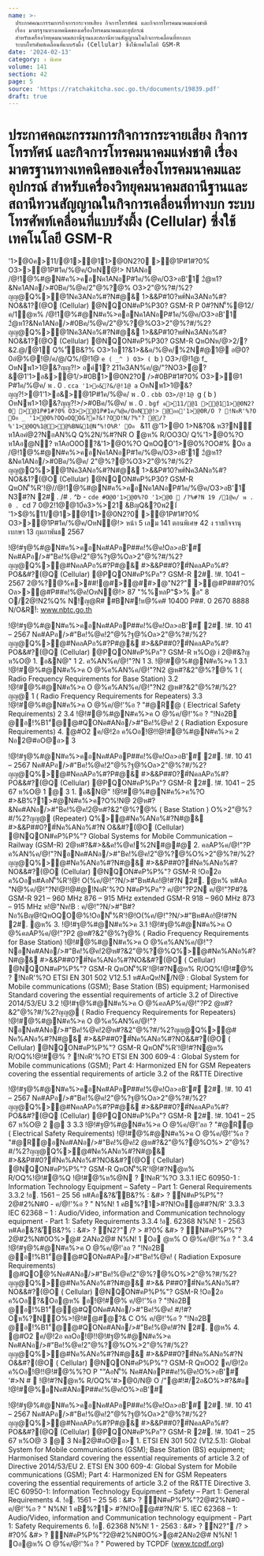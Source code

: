 ```yaml
---
name: >-
  ประกาศคณะกรรมการกิจการกระจายเสียง กิจการโทรทัศน์ และกิจการโทรคมนาคมแห่งชาติ
  เรื่อง มาตรฐานทางเทคนิคของเครื่องโทรคมนาคมและอุปกรณ์
  สำหรับเครื่องวิทยุคมนาคมสถานีฐานและสถานีทวนสัญญาณในกิจการเคลื่อนที่ทางบก
  ระบบโทรศัพท์เคลื่อนที่แบบรังผึ้ง (Cellular) ซึ่งใช้เทคโนโลยี GSM-R
date: '2024-02-13'
category: ง พิเศษ
volume: 141
section: 42
page: 5
source: 'https://ratchakitcha.soc.go.th/documents/19839.pdf'
draft: true
---
```


# ประกาศคณะกรรมการกิจการกระจายเสียง กิจการโทรทัศน์ และกิจการโทรคมนาคมแห่งชาติ เรื่อง มาตรฐานทางเทคนิคของเครื่องโทรคมนาคมและอุปกรณ์ สำหรับเครื่องวิทยุคมนาคมสถานีฐานและสถานีทวนสัญญาณในกิจการเคลื่อนที่ทางบก ระบบโทรศัพท์เคลื่อนที่แบบรังผึ้ง (Cellular) ซึ่งใช้เทคโนโลยี GSM-R

'1>@0ค>11/@1>@11>@0N2?0 >@1P#1#?0%์ O3>>@1P#1ค/%@ค/OหN@!> N1ANอ /@!1@%#@N#ค%>คอNค1ANอP#1ค/%@ค/O3>อB'1์ 2ํ@ห1?&Nค1ANอ/>#0Bค/%@ค/2"@%?@% O3>2"@%?#/%2?ญญ@Q%>@1Nค3ANอ%#?N#@& 1>&&P#10?พ#์Nค3ANอ%#?NO&&1?(@O (Cellular) @NQON#คP%P30? GSM-R P 0#?NN'็%@12/ค/1ํ@ห% /@!1@%#@N#ค%>คอNค1ANอP#1ค/%@ค/O3>อB'1์ 2ํ@ห1?&Nค1ANอ/>#0Bค/%@ค/2"@%?@%O3>2"@%?#/%2?ญญ@Q%>@1Nค3ANอ%#?N#@& 1>&&P#10?พ#์Nค3ANอ%#?NO&&1?(@O (Cellular) @NQON#คP%P30? GSM-R QหONห/@>2/?&2.@/@1์ Q%'ัB&?% O3>1อ1?&1>&&ค/%@ค/%2N#@1@ อ@0?0อํ@%@!@/ค/@/Q%/@!1@ `e ( _^ ) O3> ( `b ) O3>/@!1@ f_ OหNพ1>1@&?ญญ?!> อค์1? 211ค3AN%ค/@/"?NO3>ํ@?&@1'1>อ&>@1/>#0B1>@0N2?0 />#0BP#1#?0%์ O3>>@1 P#1ค/%@ค/ พ . 0 . `cca '1>อ&?&/@!1@ a` OหNพ1>1@&?ญญ?!>@1'1>อ&>@1P#1ค/%@ค/ พ . 0 . `cbb O3>/@!1@ `g ( b ) OหNพ1>1@&?ญญ?!>/>#0Bค/%@ค/ พ . 0 . `bgf ค>11/@1 >@11>@0N2?0 >@1P#1#?0%์ O3>>@1P#1ค/%@ค/OหN@!> @ออ'1>@0R/O ? !NอR'%?O Oอ _ '1>@0%?OQหOQO&?ค?&!?OO!N/?%"? @/?%'1>@0Q%1@>@%BN&1@N'็%!O%R' Oอ ` &11 @'1>@0 1>N&?0& ห3?N์ ห1Aอคํ@2?NอAN%Q Q%2N/%#?NR O ํ@ห% R/OO3O/ Q%'1>@0%?O ห1Aอ@N? ห1AอO0O?&'1>@0%?O QหOQO'1>@0%?OO#% Oอ a /@!1@%#@N#ค%>คอNค1ANอP#1ค/%@ค/O3>อB'1์ 2ํ@ห1?&Nค1ANอ/>#0Bค/%@ค/ 2"@%?@%O3>2"@%?#/%2?ญญ@Q%>@1Nค3ANอ%#?N#@& 1>&&P#10?พ#์Nค3ANอ%#?NO&&1?(@O (Cellular) @NQON#คP%P30? GSM-R QหON'็%R'!@//@!1@%#@N#ค%>คอNค1ANอP#1ค/%@ค/O3>อB'1์ N3#?N 2# . /# . _^b_ - `cde #O@0'1>@0%?O '1>@0  /?%#?N 19 /1@ค/ พ . 0 . `cd 7 0@2!1@@10์ค3>%>21 &BญQ&?0พ21์ '1>$@%11/@1>@11>@0N2?0 >@1P#1#?0%์ O3>>@1P#1ค/%@ค/OหN@!> หน้า 5 เลม 141 ตอนพิเศษ 42 ง ราชกิจจานุเบกษา 13 กุมภาพันธ 2567

!@!#ฐ@%#@N#ค%>คอNค#APอP##ค!%@ค!Oล>อB'#์ Nค#APอ/>#"Bค!%@ค!2"@%?ฐ@%Oล>2"@%?#/%2?ญญ@Q%>@#NคลAPอ%#?P#@& #>&&P##0?#์NคลAPอ%#?PO&&#?(@Q (Cellular) @PQON#คP%Pล"? GSM-R 2#. !#. 1041 – 2567 2@%?@%ค>##!@#>@##>@"N2?" >@#P###?0%์ Oล>>@#P##ค!%@ค!OหN@!> 87 "%%หลP"$>% อ" 8 O/2@!N2%Q% N!ญ@R# #BN#!ห@%ค# 10400 P##. 0 2670 8888 N/O&R!์: www.nbtc.go.th

!@!#ฐ@%#@N#ค%>คอNค#APอP##ค!%@ค!Oล>อB'#์ 2#. !#. 10 41 – 2567 Nค#APอ/>#"Bค!%@ค!2"@%?ฐ@%Oล>2"@%?#/%2?ญญ@Q%>@#NคลAPอ%#?P#@& #>&&P##0?#์NคลAPอ%#?PO&&#?(@Q (Cellular) @PQON#คP%Pล"? GSM-R ห%O@ i 2@#&?ญ ห%O@ 1. อ&N@" 1 2. ค%AN%ค/@!"?N 1 3. !@!#@%#@N#ค%>ค 1 3.1 !@!#@%#@N#ค%>ค O @%ค%AN%ค/@!"?N2 @ห#?&2"@%?@% 1 ( Radio Frequency Requirements for Base Station) 3.2 !@!#@%#@N#ค%>ค O @%ค%AN%ค/@!"?N2 @ห#?&2"@%?#/%2?ญญ@ 1 ( Radio Frequency Requirements for Repeaters) 3.3 !@!#@%#@N#ค%>ค O @%ค/@!'%อ ? "#@R้@ ( Electrical Safety Requirements) 2 3.4 !@!#@%#@N#ค%>ค O @%ค/@!'%อ ? "!Nอ2B @อ!%B1"์@@#QONค#ANอ/>#"Bค!%@ค! 2 ( Radiation Exposure Requirements) 4. @#O2 ค/@!2อ ค%Oอ!@!!@!#@%#@N#ค%>ค 2 Nอ2@#อO@อ> 3

!@!#ฐ@%#@N#ค%>คอNค#APอP##ค!%@ค!Oล>อB'#์ 2#. !#. 10 41 – 2567 Nค#APอ/>#"Bค!%@ค!2"@%?ฐ@%Oล>2"@%?#/%2?ญญ@Q%>@#NคลAPอ%#?P#@& #>&&P##0?#์NคลAPอ%#?PO&&#?(@Q (Cellular) @PQON#คP%Pล"? GSM-R 2#. !#. 1041 – 25 67 ห%O@ 1 @ 3 1. อ&N@" !@!#@%#@N#ค%>ค%?O #>&B%?1>#@N#ค%>ค?O%!N@ 2@ห#?&Nค#ANอ/>#"Bค!%@ค!2@ห#?&2"@%?@% ( Base Station ) O%>2"@%?#/%2?ญญ@ (Repeater) Q%>@#Nค%ANอ%#?N#@& #>&&P##0?#์Nค%ANอ%#?N O&&#?(@O (Cellular) @NQON#คP%P%"? Global Systems for Mobile Communication – Railway (GSM-R) 2@ห#?&#>&&ค!%@ค!%2N#@#@ 2. คลAP%ค/@!"?P ค%AN%ค/@!"?NอNค#ANอ/>#"Bค!%@ค!2"@%?@%O%>2"@%?#/%2?ญญ@Q%>@#Nค%ANอ%#?N#@& #>&&P##0?#์Nค%ANอ%#?NO&&#?(@O (Cellular) @NQON#คP%P%"? GSM-R !Oอ2อ ค%Oอห#AอN'็%R'!@! O(%ค/@!"?N/>#"Bห#Aอ!@!#?N 2#. @ห% ห#Aอ "N@%ค/@!"?N!@!!@#@!NอR'%?O N#คP%Pล"? ค/@!"?P2N ค/@!"?P#?& GSM-R 921 – 960 MHz 876 – 915 MHz extended GSM-R 918 – 960 MHz 873 – 915 MHz ห!@"Nห!B : ค/@!"?N/>#"B#?Nอ%Bญ@!QหOQO@%!OอN'็%R'!@!O(%ค/@!"?N/>#"Bห#Aอ!@!#?N 2#. @ห% 3. !@!#ฐ@%#@N#ค%>ค 3.1 !@!#ฐ@%#@N#ค%>ค O @%คลAP%ค/@!"?P2 @ห#?&2"@%?ฐ@% ( Radio Frequency Requirements for Base Station) !@!#@%#@N#ค%>ค O @%ค%AN%ค/@!"?NอNค#ANอ/>#"Bค!%@ค!2@ห#?&2"@%?@%Q%>@#Nค%ANอ%#?N#@& #>&&P##0?#์Nค%ANอ%#?NO&&#?(@O ( Cellular) @NQON#คP%P%"? GSM-R QหON'็%R'!@!#?N@ห% R/OQ%!@!#@% ? !NอR'%?O ETSI EN 301 502 V12.5.1 ห#AอQห!N/N@ : Global System for Mobile communications (GSM); Base Station (BS) equipment; Harmonised Standard covering the essential requirements of article 3.2 of Directive 2014/53/EU 3.2 !@!#ฐ@%#@N#ค%>ค O @%คลAP%ค/@!"?P2 @ห#?&2"@%?#/%2?ญญ@ ( Radio Frequency Requirements for Repeaters) !@!#@%#@N#ค%>ค O @%ค%AN%ค/@!"?NอNค#ANอ/>#"Bค!%@ค!2@ห#?&2"@%?#/%2?ญญ@Q%>@# Nค%ANอ%#?N#@& #>&&P##0?#์Nค%ANอ%#?NO&&#?(@O ( Cellular) @NQON#คP%P%"? GSM-R QหON'็%R'!@!#?N@ห% R/OQ%!@!#@% ? !NอR'%?O ETSI EN 300 609-4 : Global System for Mobile communications (GSM); Part 4: Harmonized EN for GSM Repeaters covering the essential requirements of article 3.2 of the R&TTE Directive

!@!#ฐ@%#@N#ค%>คอNค#APอP##ค!%@ค!Oล>อB'#์ 2#. !#. 10 41 – 2567 Nค#APอ/>#"Bค!%@ค!2"@%?ฐ@%Oล>2"@%?#/%2?ญญ@Q%>@#NคลAPอ%#?P#@& #>&&P##0?#์NคลAPอ%#?PO&&#?(@Q (Cellular) @PQON#คP%Pล"? GSM-R 2#. !#. 1041 – 25 67 ห%O@ 2 @ 3 3.3 !@!#ฐ@%#@N#ค%>ค O @%ค/@!'ลอ ? "#@R้@ ( Electrical Safety Requirements) !@!#@%#@N#ค%>ค O @%ค/@!'%อ ? "#@R้@อNค#ANอ/>#"Bค!%@ค!2 @ห#?&2"@%?@%O%> 2"@%?#/%2?ญญ@Q%>@#Nค%ANอ%#?N#@& #>&&P##0?#์Nค%ANอ%#?NO&&#?(@O ( Cellular) @NQON#คP%P%"? GSM-R QหON'็%R'!@!#?N@ห% R/OQ%!@!#@%Q !@!#@%ห%@N ? !NอR'%?O 3.3.1 IEC 60950-1 : Information Technology Equipment – Safety – Part 1: General Requirements 3.3.2 !อ. 1561 – 25 56 ห#Aอ&?&'ัB&?% : &#> ? ์N#คP%P%"?2@#2%N#0 - ค/@!'%อ ? " N%N! 1 คB%?1>#?N!Oอ@##?N/R' 3.3.3 IEC 62368 – 1 : Audio/Video, information and Communication technology equipment - Part 1: Safety Requirements 3.3.4 !อ. 62368 N%N! 1 - 2563 ห#Aอ&?&'ัB&?% : &#> ? ์N2?" /? > #?0%์ &#> ? ์N#คP%P%"?2@#2%N#0O%>@# 2ANอ2@# N%N! 1 Oอ @ห% O @%ค/@!'%อ ? " 3.4 !@!#ฐ@%#@N#ค%>ค O @%ค/@!'ลอ ? "!Nอ2B @อ!%B1"์@@#QONค#APอ/>#"Bค!%@ค! ( Radiation Exposure Requirements) @#QO@%Nค#ANอ/>#"Bค!%@ค!2"@%?@%O%>2"@%?#/%2?ญญ@Q%>@#Nค%ANอ%#?N#@& #>&& P##0?#์Nค%ANอ%#?NO&&#?(@O ( Cellular) @NQON#คP%P%"? GSM-R !Oอ2อ ค%Oอ?&Oอ@ห% อ!@!#@% ค/@!'%อ ? "!Nอ2B @อ!%B1"์@@#QONค#ANอ/>#"Bค!%@ค! #/!#?Oห%?N์O%>!@!#@#@?& C O% ค/@!'%อ ? "!Nอ2B @อ!%B1"์@@#QONค#ANอ/>#"Bค!%@ค!#?N 2#. @ห% 4. @#O2 ค/@!2อ คลOอ!@!!@!#ฐ@%#@N#ค%>ค Nค#ANอ/>#"Bค!%@ค!2"@%?@%O%>2"@%?#/%2?ญญ@Q%>@#Nค%ANอ%#?N#@& #>&&P##0?#์Nค%ANอ%#?N O&&#?(@O ( Cellular) @NQON#คP%P%"? GSM-R QหOO2 ค/@!2อ ค%Oอ!@!!@!#@%%?O P ""AอN'็% Nค#ANอP##ค!%@ค!O%>อB'#์ '#>N #  !@!#?N@ห% R/OQ%'#>@0/N@ O /"@#!#/2อ&O%>#?&#อ !@!#@%อNค#ANอP##ค!%@ค!O%>อB'#์

!@!#ฐ@%#@N#ค%>คอNค#APอP##ค!%@ค!Oล>อB'#์ 2#. !#. 10 41 – 2567 Nค#APอ/>#"Bค!%@ค!2"@%?ฐ@%Oล>2"@%?#/%2?ญญ@Q%>@#NคลAPอ%#?P#@& #>&&P##0?#์NคลAPอ%#?PO&&#?(@Q (Cellular) @PQON#คP%Pล"? GSM-R 2#. !#. 1041 – 25 67 ห%O@ 3 @ 3 Nอ2@#อO@อ> 1. ETSI EN 301 502 (V12.5.1): Global System for Mobile communications (GSM); Base Station (BS) equipment; Harmonised Standard covering the essential requirements of article 3.2 of Directive 2014/53/EU 2. ETSI EN 300 609-4: Global System for Mobile communications (GSM); Part 4: Harmonized EN for GSM Repeaters covering the essential requirements of article 3.2 of the R&TTE Directive 3. IEC 60950-1: Information Technology Equipment – Safety – Part 1: General Requirements 4. !อ. 1561 – 25 56 : &#> ? ์N#คP%P%"?2@#2%N#0 - ค/@!'%อ ? " N%N! 1 คB%?1> #?N!Oอ@##?N/R' 5. IEC 62368 – 1: Audio/Video, information and Communication technology equipment - Part 1: Safety Requirements 6. !อ. 62368 N%N! 1 - 2563 : &#> ? ์N2?" /? > #?0%์ &#> ? ์N#คP%P%"?2@#2%N#0O%>@#2ANอ2@# N%N! 1 Oอ@ห% O @%ค/@!'%อ ? " Powered by TCPDF (www.tcpdf.org)
